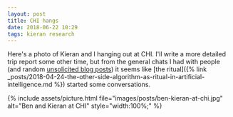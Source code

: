 ```yaml
---
layout: post
title: CHI hangs
date: 2018-06-22 10:29
tags: kieran research
---
```


Here's a photo of Kieran and I hanging out at CHI. I'll write a more detailed
trip report some other time, but from the general chats I had with people (and
random [unsolicited blog
posts](https://eagereyes.org/blog/2018/seven-visualization-talks-that-terrified-me-at-chi))
it seems like [the ritual]({% link
_posts/2018-04-24-the-other-side-algorithm-as-ritual-in-artificial-intelligence.md
%}) started some conversations.

{% include assets/picture.html file="images/posts/ben-kieran-at-chi.jpg" alt="Ben and Kieran at CHI" style="width:100%;" %}
